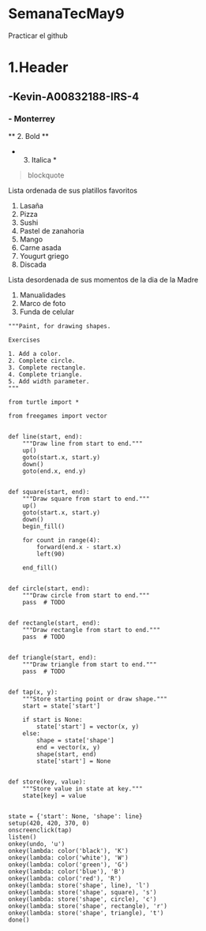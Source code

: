 # SemanaTecMay9
Practicar el github

# 1.Header 
## -Kevin-A00832188-IRS-4 
### - Monterrey 

** 2. Bold **
* 3. Italica *
>blockquote

Lista ordenada de sus platillos favoritos 
1. Lasaña 
2. Pizza
3. Sushi
4. Pastel de zanahoria
5. Mango 
6. Carne asada
7. Yougurt griego
8. Discada 

Lista desordenada de sus momentos de la dia de la Madre
1. Manualidades
2. Marco de foto
3. Funda de celular 

````Pyhon 
"""Paint, for drawing shapes.

Exercises

1. Add a color.
2. Complete circle.
3. Complete rectangle.
4. Complete triangle.
5. Add width parameter.
"""

from turtle import *

from freegames import vector


def line(start, end):
    """Draw line from start to end."""
    up()
    goto(start.x, start.y)
    down()
    goto(end.x, end.y)


def square(start, end):
    """Draw square from start to end."""
    up()
    goto(start.x, start.y)
    down()
    begin_fill()

    for count in range(4):
        forward(end.x - start.x)
        left(90)

    end_fill()


def circle(start, end):
    """Draw circle from start to end."""
    pass  # TODO


def rectangle(start, end):
    """Draw rectangle from start to end."""
    pass  # TODO


def triangle(start, end):
    """Draw triangle from start to end."""
    pass  # TODO


def tap(x, y):
    """Store starting point or draw shape."""
    start = state['start']

    if start is None:
        state['start'] = vector(x, y)
    else:
        shape = state['shape']
        end = vector(x, y)
        shape(start, end)
        state['start'] = None


def store(key, value):
    """Store value in state at key."""
    state[key] = value


state = {'start': None, 'shape': line}
setup(420, 420, 370, 0)
onscreenclick(tap)
listen()
onkey(undo, 'u')
onkey(lambda: color('black'), 'K')
onkey(lambda: color('white'), 'W')
onkey(lambda: color('green'), 'G')
onkey(lambda: color('blue'), 'B')
onkey(lambda: color('red'), 'R')
onkey(lambda: store('shape', line), 'l')
onkey(lambda: store('shape', square), 's')
onkey(lambda: store('shape', circle), 'c')
onkey(lambda: store('shape', rectangle), 'r')
onkey(lambda: store('shape', triangle), 't')
done()
````



